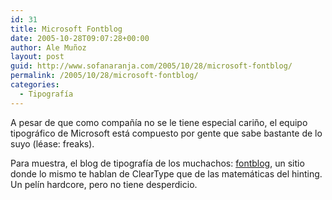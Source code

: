 ```yaml
---
id: 31
title: Microsoft Fontblog
date: 2005-10-28T09:07:28+00:00
author: Ale Muñoz
layout: post
guid: http://www.sofanaranja.com/2005/10/28/microsoft-fontblog/
permalink: /2005/10/28/microsoft-fontblog/
categories:
  - Tipografía
---
```

A pesar de que como compañía no se le tiene especial cariño, el equipo tipográfico de Microsoft está compuesto por gente que sabe bastante de lo suyo (léase: freaks).

Para muestra, el blog de tipografía de los muchachos: [fontblog][1], un sitio donde lo mismo te hablan de ClearType que de las matemáticas del hinting. Un pelín hardcore, pero no tiene desperdicio.

[1]: http://blogs.msdn.com/fontblog/default.aspx